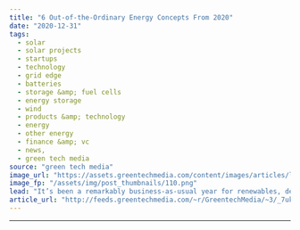```yaml
---
title: "6 Out-of-the-Ordinary Energy Concepts From 2020"
date: "2020-12-31"
tags: 
  - solar
  - solar projects
  - startups
  - technology
  - grid edge
  - batteries
  - storage &amp; fuel cells
  - energy storage
  - wind
  - products &amp; technology
  - energy
  - other energy
  - finance &amp; vc
  - news,
  - green tech media
source: "green tech media"
image_url: "https://assets.greentechmedia.com/content/images/articles/lightbulb_question_mark_XL.jpg"
image_fp: "/assets/img/post_thumbnails/110.png"
lead: "It’s been a remarkably business-as-usual year for renewables, despite the societal upheaval wrought by the coronavirus pandemic. Most of our headlines this year have still been about conventional renewable segments such as solar and energy storage. O ..."
article_url: "http://feeds.greentechmedia.com/~r/GreentechMedia/~3/_7ukEXTTz84/6-oddball-energy-concepts-from-2020"
---
```


---
